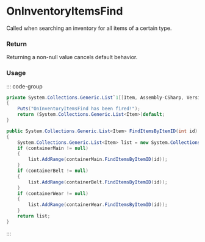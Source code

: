 # OnInventoryItemsFind
<Badge type="info" text="Item"/><Badge type="danger" text="Carbon Compatible"/><Badge type="warning" text="Oxide Compatible"/>
Called when searching an inventory for all items of a certain type.

### Return
Returning a non-null value cancels default behavior.

### Usage
::: code-group
```csharp [Example]
private System.Collections.Generic.List`1[[Item, Assembly-CSharp, Version=0.0.0.0, Culture=neutral, PublicKeyToken=null]] OnInventoryItemsFind()
{
	Puts("OnInventoryItemsFind has been fired!");
	return (System.Collections.Generic.List<Item>)default;
}
```
```csharp [Source — Assembly-CSharp @ PlayerInventory]
public System.Collections.Generic.List<Item> FindItemsByItemID(int id)
{
	System.Collections.Generic.List<Item> list = new System.Collections.Generic.List<Item>();
	if (containerMain != null)
	{
		list.AddRange(containerMain.FindItemsByItemID(id));
	}
	if (containerBelt != null)
	{
		list.AddRange(containerBelt.FindItemsByItemID(id));
	}
	if (containerWear != null)
	{
		list.AddRange(containerWear.FindItemsByItemID(id));
	}
	return list;
}

```
:::
